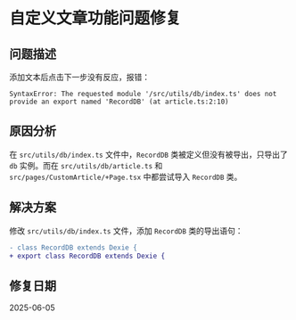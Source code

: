 # 自定义文章功能问题修复

## 问题描述

添加文本后点击下一步没有反应，报错：

```
SyntaxError: The requested module '/src/utils/db/index.ts' does not provide an export named 'RecordDB' (at article.ts:2:10)
```

## 原因分析

在 `src/utils/db/index.ts` 文件中，`RecordDB` 类被定义但没有被导出，只导出了 `db` 实例。而在 `src/utils/db/article.ts` 和 `src/pages/CustomArticle/+Page.tsx` 中都尝试导入 `RecordDB` 类。

## 解决方案

修改 `src/utils/db/index.ts` 文件，添加 `RecordDB` 类的导出语句：

```diff
- class RecordDB extends Dexie {
+ export class RecordDB extends Dexie {
```

## 修复日期

2025-06-05

